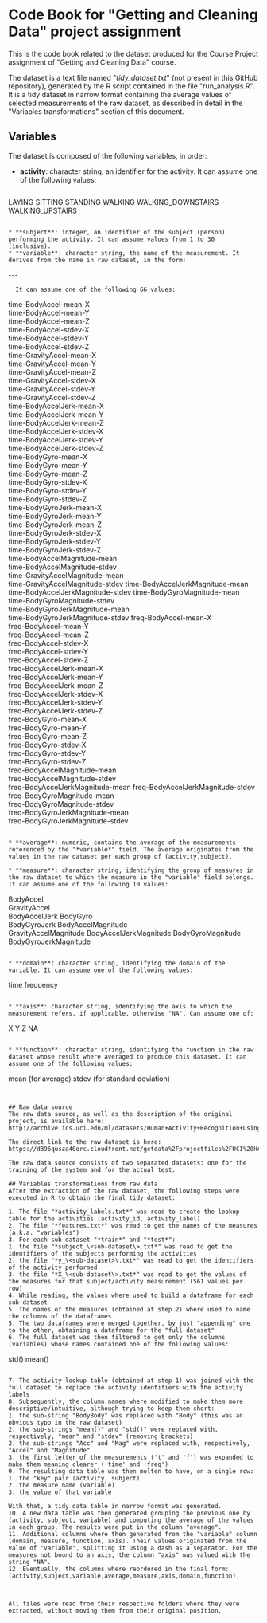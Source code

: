 Code Book for "Getting and Cleaning Data" project assignment
=============
This is the code book related to the dataset produced for the Course Project assignment of "Getting and Cleaning Data" course.

The dataset is a text file named "*tidy_dataset.txt*" (not present in this GitHub repository), generated by the R script contained in the file "run_analysis.R". It is a tidy dataset in narrow format containing the average values of selected measurements of the raw dataset, as described in detail in the "Variables transformations" section of this document.

## Variables
The dataset is composed of the following variables, in order:
* **activity**: character string, an identifier for the activity. It can assume one of the following values:
  ```
LAYING
SITTING
STANDING
WALKING 
WALKING_DOWNSTAIRS
WALKING_UPSTAIRS
```

* **subject**: integer, an identifier of the subject (person) performing the activity. It can assume values from 1 to 30 (inclusive).
* **variable**: character string, the name of the measurement. It derives from the name in raw dataset, in the form:
   ```
   <domain>-<measurement>-<function>-<axis>
```
  It can assume one of the following 66 values:
  ```
time-BodyAccel-mean-X            
time-BodyAccel-mean-Y            
time-BodyAccel-mean-Z            
time-BodyAccel-stdev-X           
time-BodyAccel-stdev-Y           
time-BodyAccel-stdev-Z           
time-GravityAccel-mean-X         
time-GravityAccel-mean-Y         
time-GravityAccel-mean-Z         
time-GravityAccel-stdev-X        
time-GravityAccel-stdev-Y        
time-GravityAccel-stdev-Z        
time-BodyAccelJerk-mean-X        
time-BodyAccelJerk-mean-Y        
time-BodyAccelJerk-mean-Z        
time-BodyAccelJerk-stdev-X       
time-BodyAccelJerk-stdev-Y       
time-BodyAccelJerk-stdev-Z       
time-BodyGyro-mean-X             
time-BodyGyro-mean-Y             
time-BodyGyro-mean-Z             
time-BodyGyro-stdev-X            
time-BodyGyro-stdev-Y            
time-BodyGyro-stdev-Z            
time-BodyGyroJerk-mean-X         
time-BodyGyroJerk-mean-Y         
time-BodyGyroJerk-mean-Z         
time-BodyGyroJerk-stdev-X        
time-BodyGyroJerk-stdev-Y        
time-BodyGyroJerk-stdev-Z        
time-BodyAccelMagnitude-mean     
time-BodyAccelMagnitude-stdev    
time-GravityAccelMagnitude-mean  
time-GravityAccelMagnitude-stdev 
time-BodyAccelJerkMagnitude-mean 
time-BodyAccelJerkMagnitude-stdev
time-BodyGyroMagnitude-mean      
time-BodyGyroMagnitude-stdev     
time-BodyGyroJerkMagnitude-mean  
time-BodyGyroJerkMagnitude-stdev 
freq-BodyAccel-mean-X            
freq-BodyAccel-mean-Y            
freq-BodyAccel-mean-Z            
freq-BodyAccel-stdev-X           
freq-BodyAccel-stdev-Y           
freq-BodyAccel-stdev-Z           
freq-BodyAccelJerk-mean-X        
freq-BodyAccelJerk-mean-Y        
freq-BodyAccelJerk-mean-Z        
freq-BodyAccelJerk-stdev-X       
freq-BodyAccelJerk-stdev-Y       
freq-BodyAccelJerk-stdev-Z       
freq-BodyGyro-mean-X             
freq-BodyGyro-mean-Y             
freq-BodyGyro-mean-Z             
freq-BodyGyro-stdev-X            
freq-BodyGyro-stdev-Y            
freq-BodyGyro-stdev-Z            
freq-BodyAccelMagnitude-mean     
freq-BodyAccelMagnitude-stdev    
freq-BodyAccelJerkMagnitude-mean 
freq-BodyAccelJerkMagnitude-stdev
freq-BodyGyroMagnitude-mean      
freq-BodyGyroMagnitude-stdev     
freq-BodyGyroJerkMagnitude-mean  
freq-BodyGyroJerkMagnitude-stdev 
```

* **average**: numeric, contains the average of the measurements referenced by the "*variable*" field. The average originates from the values in the raw dataset per each group of (activity,subject).

* **measure**: character string, identifying the group of measures in the raw dataset to which the measure in the "variable" field belongs. It can assume one of the following 10 values:
  ```
  BodyAccel           
  GravityAccel          
  BodyAccelJerk
  BodyGyro           
  BodyGyroJerk
  BodyAccelMagnitude  
  GravityAccelMagnitude
  BodyAccelJerkMagnitude
  BodyGyroMagnitude  
  BodyGyroJerkMagnitude
  ```

* **domain**: character string, identifying the domain of the variable. It can assume one of the following values:
  ```
  time
  frequency
  ```

* **axis**: character string, identifying the axis to which the measurement refers, if applicable, otherwise "NA". Can assume one of:
  ```
  X
  Y
  Z
  NA
  ```

* **function**: character string, identifying the function in the raw dataset whose result where averaged to produce this dataset. It can assume one of the following values:
  ```
  mean  (for average)
  stdev (for standard deviation)
  ```


## Raw data source
The raw data source, as well as the description of the original project, is available here:
http://archive.ics.uci.edu/ml/datasets/Human+Activity+Recognition+Using+Smartphones

The direct link to the raw dataset is here:
https://d396qusza40orc.cloudfront.net/getdata%2Fprojectfiles%2FUCI%20HAR%20Dataset.zip 

The raw data source consists of two separated datasets: one for the training of the system and for the actual test.

## Variables transformations from raw data
After the extraction of the raw dataset, the following steps were executed in R to obtain the final tidy dataset:

1. The file "*activity_labels.txt*" was read to create the lookup table for the activities (activity_id, activity_label)
2. The file "*features.txt*" was read to get the names of the measures (a.k.a. "variables")
3. For each sub-dataset "*train*" and "*test*":
  1. the file "*subject_\<sub-dataset\>.txt*" was read to get the identifiers of the subjects performing the activities
  2. the file "*y_\<sub-dataset>\.txt*" was read to get the identifiers of the activity performed
  3. the file "*X_\<sub-dataset\>.txt*" was read to get the values of the measures for that subject/activity measurement (561 values per row)
4. While reading, the values where used to build a dataframe for each sub-dataset
5. The names of the measures (obtained at step 2) where used to name the columns of the dataframes
5. The two dataframes where merged together, by just "appending" one to the other, obtaining a dataframe for the "full dataset"
6. The full dataset was then filtered to get only the columns (variables) whose names contained one of the following values:
   ```
   std()
   mean()
   ```
   
7. The activity lookup table (obtained at step 1) was joined with the full dataset to replace the activity identifiers with the activity labels
8. Subsequently, the column names where modified to make them more descriptive/intuitive, although trying to keep them short:
   1. the sub-string "BodyBody" was replaced with "Body" (this was an obvious typo in the raw dataset)
   2. the sub-strings "mean()" and "std()" were replaced with, respectively, "mean" and "stdev" (removing brackets)
   2. the sub-strings "Acc" and "Mag" were replaced with, respectively, "Accel" and "Magnitude"
   3. the first letter of the measurements ('t' and 'f') was expanded to make them meaning clearer ('time' and 'freq')
9. The resulting data table was then molten to have, on a single row:
   1. the "key" pair (activity, subject)
   2. the measure name (variable)
   3. the value of that variable
   
   With that, a tidy data table in narrow format was generated.
10. A new data table was then generated grouping the previous one by (activity, subject, variable) and computing the average of the values in each group. The results were put in the column "average".
11. Additional columns where then generated from the "variable" column (domain, measure, function, axis). Their values originated from the value of "variable", splitting it using a dash as a separator. For the measures not bound to an axis, the column "axis" was valued with the string "NA".
12. Eventually, the columns where reordered in the final form: (activity,subject,variable,average,measure,axis,domain,function).



All files were read from their respective folders where they were extracted, without moving them from their original position.

